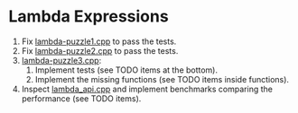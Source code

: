 # Lambda Expressions

1. Fix [lambda-puzzle1.cpp](src/lambda-puzzle1.cpp) to pass the tests.
2. Fix [lambda-puzzle2.cpp](src/test11.cpp) to pass the tests.
3. [lambda-puzzle3.cpp](src/lambda-puzzle3.cpp):
   1. Implement tests (see TODO items at the bottom).
   2. Implement the missing functions (see TODO items inside functions).
4. Inspect [lambda_api.cpp](src/lambda_api.cpp) and implement benchmarks comparing the performance (see TODO items).